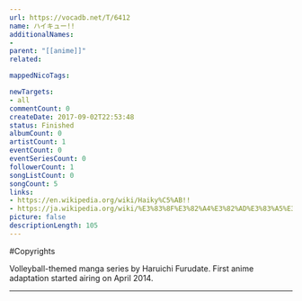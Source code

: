 ```yaml
---
url: https://vocadb.net/T/6412
name: ハイキュー!!
additionalNames: 
- 
parent: "[[anime]]"
related:

mappedNicoTags:

newTargets:
- all
commentCount: 0
createDate: 2017-09-02T22:53:48
status: Finished
albumCount: 0
artistCount: 1
eventCount: 0
eventSeriesCount: 0
followerCount: 1
songListCount: 0
songCount: 5
links: 
- https://en.wikipedia.org/wiki/Haiky%C5%AB!!
- https://ja.wikipedia.org/wiki/%E3%83%8F%E3%82%A4%E3%82%AD%E3%83%A5%E3%83%BC!!
picture: false
descriptionLength: 105
---
```


#Copyrights

Volleyball-themed manga series by Haruichi Furudate. First anime adaptation started airing on April 2014.

---

